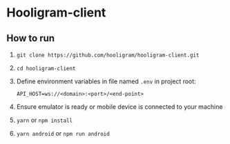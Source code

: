 # Hooligram-client

## How to run

1. `git clone https://github.com/hooligram/hooligram-client.git`
2. `cd hooligram-client`
3. Define environment variables in file named `.env` in project root:

    ```env
    API_HOST=ws://<domain>:<port>/<end-point>
    ```

4. Ensure emulator is ready or mobile device is connected to your machine
5. `yarn` or `npm install`
6. `yarn android` or `npm run android`
